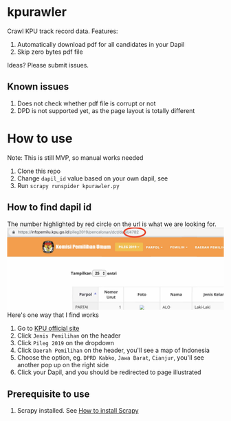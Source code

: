 # kpurawler
Crawl KPU track record data.
Features:
1. Automatically download pdf for all candidates in your Dapil
2. Skip zero bytes pdf file

Ideas? Please submit issues.

## Known issues
1. Does not check whether pdf file is corrupt or not
2. DPD is not supported yet, as the page layout is totally different

# How to use
Note: This is still MVP, so manual works needed
1. Clone this repo
2. Change `dapil_id` value based on your own dapil, see 
3. Run `scrapy runspider kpurawler.py`

## How to find dapil id
The number highlighted by red circle on the url is what we are looking for.
![alt text](https://github.com/rendybjunior/kpurawler/blob/master/dapil_id.jpg?raw=true)
Here's one way that I find works
1. Go to [KPU official site](https://infopemilu.kpu.go.id/)
2. Click `Jenis Pemilihan` on the header
3. Click `Pileg 2019` on the dropdown
4. Click `Daerah Pemilihan` on the header, you'll see a map of Indonesia
5. Choose the option, eg. `DPRD Kabko`, `Jawa Barat`, `Cianjur`, you'll see another pop up on the right side
6. Click your Dapil, and you should be redirected to page illustrated

## Prerequisite to use
1. Scrapy installed. See [How to install Scrapy](http://doc.scrapy.org/en/latest/intro/install.html)
